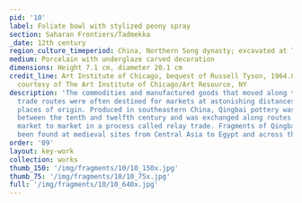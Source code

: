 ```yaml
---
pid: '10'
label: Foliate bowl with stylized peony spray
section: Saharan Frontiers/Tadmekka
_date: 12th century
region_culture_timeperiod: China, Northern Song dynasty; excavated at Tadmekka
medium: Porcelain with underglaze carved decoration
dimensions: Height 7.1 cm, diameter 20.1 cm
credit_line: Art Institute of Chicago, bequest of Russell Tyson, 1964.847. Photograph
  courtesy of The Art Institute of Chicago/Art Resource, NY
description: 'The commodities and manufactured goods that moved along trans-Saharan
  trade routes were often destined for markets at astonishing distances from their
  places of origin. Produced in southeastern China, Qingbai pottery was widely exported
  between the tenth and twelfth century and was exchanged along routes moving from
  market to market in a process called relay trade. Fragments of Qingbai ware have
  been found at medieval sites from Central Asia to Egypt and across the Sahara. '
order: '09'
layout: key-work
collection: works
thumb_150: '/img/fragments/10/10_150x.jpg'
thumb_75: '/img/fragments/10/10_75x.jpg'
full: '/img/fragments/10/10_640x.jpg'
---
```

